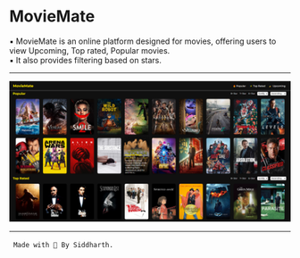 # MovieMate

▪ MovieMate is an online platform designed for movies, offering users to view Upcoming, Top rated, Popular movies.
<br>
▪ It also provides filtering based on stars.
<hr>
<img src="https://github.com/siddharth756/MovieMate/blob/main/assets/images/Movie-Mate.png" alt="MovieMate Image">
<hr>

`` Made with 💙 By Siddharth.``